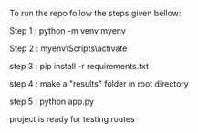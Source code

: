 To run the repo follow the steps given bellow:

Step 1 : python -m venv myenv

Step 2 : myenv\Scripts\activate

step 3 : pip install -r requirements.txt

step 4 : make a "results" folder in root directory

step 5 : python app.py

project is ready for testing routes
